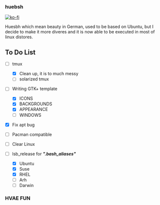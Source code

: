 ### huebsh
[![ko-fi](https://www.ko-fi.com/img/donate_sm.png)](https://ko-fi.com/T6T7IGHN)

Huesbh which mean beauty in German, used to be based on Ubuntu, but I decide to make it more diveres and it is now able to be executed in most of linux distores.

## To Do List


- [ ] tmux
    - [x] Clean up, it is to much messy
    - [ ] solarized tmux

- [ ] Writing GTK+ template
    - [x] ICONS
    - [x] BACKGROUNDS
    - [x] APPEARANCE
    - [ ] WINDOWS
- [x] Fix apt bug
- [ ] Pacman compatible
- [ ] Clear Linux

- [ ] lsb_release for **_".bash_aliases"_**
    - [x] Ubuntu
    - [x] Suse
    - [x] RHEL
    - [ ] Arh
    - [ ] Darwin

### HVAE FUN
